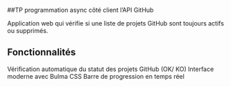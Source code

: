 ##TP programmation async côté client l’API GitHub

Application web qui vérifie si une liste de projets GitHub sont toujours actifs ou supprimés.

## Fonctionnalités
Vérification automatique du statut des projets GitHub (OK/ KO)
Interface moderne avec Bulma CSS
Barre de progression en temps réel
